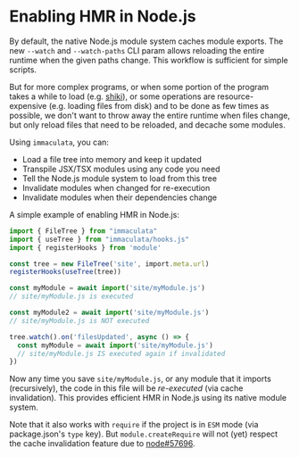 # Enabling HMR in Node.js

By default, the native Node.js module system caches module exports.
The new `--watch` and `--watch-paths` CLI param allows reloading
the entire runtime when the given paths change. This workflow is
sufficient for simple scripts.

But for more complex programs, or when some portion of the program
takes a while to load (e.g. [shiki](https://shiki.matsu.io/)),
or some operations are resource-expensive (e.g. loading files from
disk) and to be done as few times as possible, we don't want
to throw away the entire runtime when files change, but only
reload files that need to be reloaded, and decache some modules.

Using `immaculata`, you can:

* Load a file tree into memory and keep it updated
* Transpile JSX/TSX modules using any code you need
* Tell the Node.js module system to load from this tree
* Invalidate modules when changed for re-execution
* Invalidate modules when their dependencies change

A simple example of enabling HMR in Node.js:

```ts
import { FileTree } from "immaculata"
import { useTree } from "immaculata/hooks.js"
import { registerHooks } from 'module'

const tree = new FileTree('site', import.meta.url)
registerHooks(useTree(tree))

const myModule = await import('site/myModule.js')
// site/myModule.js is executed

const myModule2 = await import('site/myModule.js')
// site/myModule.js is NOT executed

tree.watch().on('filesUpdated', async () => {
  const myModule = await import('site/myModule.js')
  // site/myModule.js IS executed again if invalidated
})
```

Now any time you save `site/myModule.js`, or any
module that it imports (recursively), the code
in this file will be *re-executed* (via cache
invalidation). This provides efficient HMR in Node.js
using its native module system.

Note that it also works with `require` if the project
is in `ESM` mode (via package.json's `type` key).
But `module.createRequire` will not (yet) respect
the cache invalidation feature due to
[node#57696](https://github.com/nodejs/node/issues/57696).
